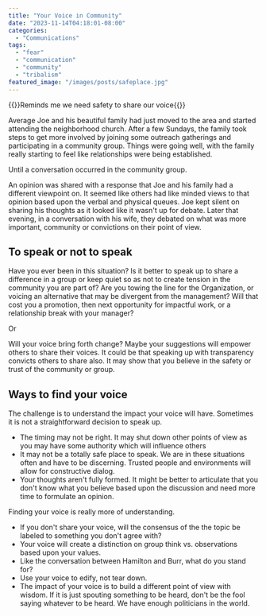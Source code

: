 ```yaml
---
title: "Your Voice in Community"
date: "2023-11-14T04:18:01-08:00"
categories: 
  - "Communications"
tags:
  - "fear"
  - "communication"
  - "community"
  - "tribalism"
featured_image: "/images/posts/safeplace.jpg"
---
```

{{<featuredimage >}}Reminds me we need safety to share our voice{{</featuredimage>}}

Average Joe and his beautiful family had just moved to the area and started attending the neighborhood church.  After a few Sundays, the family took steps to get more involved by joining some outreach gatherings and participating in a community group.  Things were going well, with the family really starting to feel like relationships were being established.

Until a conversation occurred in the community group.

An opinion was shared with a response that Joe and his family had a different viewpoint on.  It seemed like others had like minded views to that opinion based upon the verbal and physical queues.  Joe kept silent on sharing his thoughts as it looked like it wasn't up for debate.  Later that evening, in a conversation with his wife, they debated on what was more important, community or convictions on their point of view.  

## To speak or not to speak

Have you ever been in this situation?  Is it better to speak up to share a difference in a group or keep quiet so as not to create tension in the community you are part of?  Are you towing the line for the Organization, or voicing an alternative that may be divergent from the management?  Will that cost you a promotion, then next opportunity for impactful work, or a relationship break with your manager?

Or

Will your voice bring forth change?  Maybe your suggestions will empower others to share their voices.  It could be that speaking up with transparency convicts others to share also.  It may show that you believe in the safety or trust of the community or group.

## Ways to find your voice
The challenge is to understand the impact your voice will have. Sometimes it is not a straightforward decision to speak up.

* The timing may not be right.  It may shut down other points of view as you may have some authority which will influence others
* It may not be a totally safe place to speak.  We are in these situations often and have to be discerning.  Trusted people and environments will allow for constructive dialog.
* Your thoughts aren't fully formed.  It might be better to articulate that you don't know what you believe based upon the discussion and need more time to formulate an opinion.

Finding your voice is really more of understanding.

* If you don't share your voice, will the consensus of the the topic be labeled to something you don't agree with?
* Your voice will create a distinction on group think vs. observations based upon your values.
* Like the conversation between Hamilton and Burr, what do you stand for? 
* Use your voice to edify, not tear down.  
* The impact of your voice is to build a different point of view with wisdom.  If it is just spouting something to be heard, don't be the fool saying whatever to be heard.  We have enough politicians in the world.




